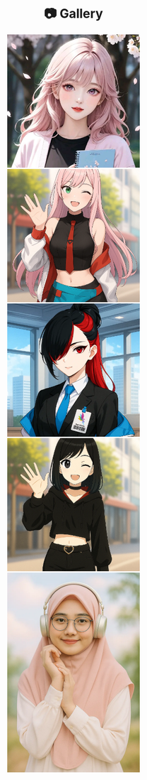 <h1 align="center">📷 Gallery</h1>

<div align="center">
  <a href="https://github.com/DxrRin/ai_source/tree/Sakumi_Shizune" target="_blank" rel="noopener noreferrer">
    <img src="https://raw.githubusercontent.com/DxrRin/ai_source/refs/heads/Sakumi_Shizune/image/sakumi_avatar.webp" width="300" />
  </a>


  <a href="https://github.com/DxrRin/ai_source/tree/Yuna_Hanabira" target="_blank">
    <img src="https://raw.githubusercontent.com/DxrRin/ai_source/refs/heads/Yuna_Hanabira/image/yuna_avatar.webp" width="300"/>
  </a>

  <a href="https://github.com/DxrRin/ai_source/tree/Elara_Quinn" target="_blank">
    <img src="https://raw.githubusercontent.com/DxrRin/ai_source/refs/heads/Elara_Quinn/image/elara.webp" width="300"/>
  </a>

  <a href="https://github.com/DxrRin/ai_source/tree/Erina_Zafira" target="_blank">
    <img src="https://raw.githubusercontent.com/DxrRin/ai_source/refs/heads/Erina_Zafira/image/erina_avatar.webp" width="300"/>
  </a>

  <a href="https://github.com/DxrRin/ai_source/tree/Hana_Elqisya" target="_blank">
    <img src="https://raw.githubusercontent.com/DxrRin/ai_source/refs/heads/Hana_Elqisya/image/hana_avatar.webp" width="300"/>
  </a>
</div>

